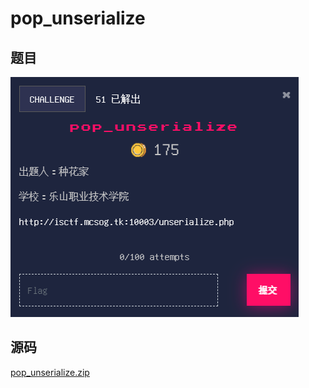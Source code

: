# pop_unserialize

## 题目

![题目](images/题目.png)

## 源码

[pop_unserialize.zip](files/pop_unserialize.zip)